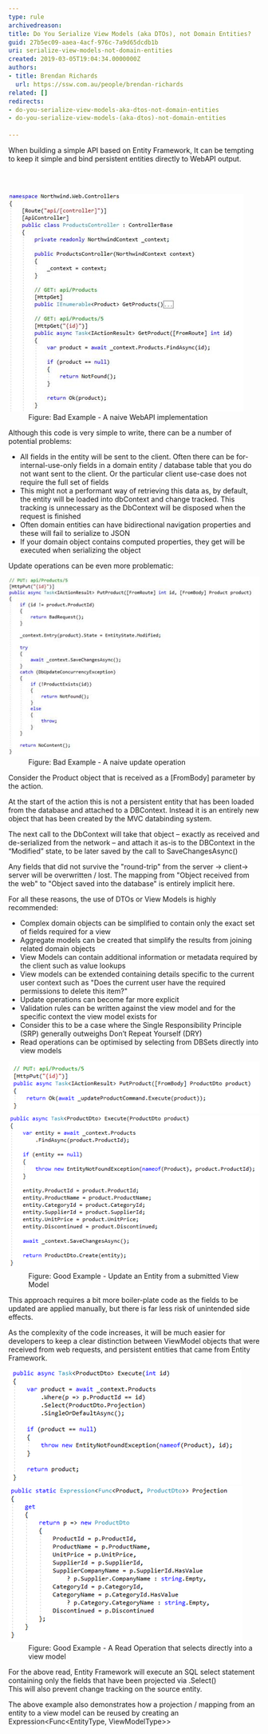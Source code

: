 ```yaml
---
type: rule
archivedreason: 
title: Do You Serialize View Models (aka DTOs), not Domain Entities?
guid: 27b5ec09-aaea-4acf-976c-7a9d65dcdb1b
uri: serialize-view-models-not-domain-entities
created: 2019-03-05T19:04:34.0000000Z
authors:
- title: Brendan Richards
  url: https://ssw.com.au/people/brendan-richards
related: []
redirects:
- do-you-serialize-view-models-aka-dtos-not-domain-entities
- do-you-serialize-view-models-(aka-dtos)-not-domain-entities

---
```



<p class="ssw15-rteElement-P">When building a simple API based on Entity Framework, It can be tempting to keep it simple and bind persistent entities directly to WebAPI output.<br></p>
<br><excerpt class='endintro'></excerpt><br>
<dl class="badImage"><dt>​<img src="bad-webapi.png" alt="bad-webapi.png" /></dt><dd>Figure: Bad Example -​ A naive WebAPI implementation</dd></dl><p>Although this code is very simple to write, there can be a number of potential problems:<br></p><ul><li>All fields in the entity will be sent to the client. Often there can be for-internal-use-only fields in a domain entity / database table that you do not want sent to the client. Or the particular client use-case does not require the full set of fields<br></li><li>This might not a performant way of retrieving this data as, by default, the entity will be loaded into dbContext and change tracked. This tracking is unnecessary as the DbContext will be disposed when the request is finished<br></li><li>Often domain entities can have bidirectional navigation properties and these will fail to serialize to JSON<br></li><li>If your domain object contains computed properties, they get will be executed when serializing the object<br></li></ul><p>Update operations can be even more problematic:</p><dl class="badImage"><dt> 
      <img src="bad-webapi-operation.png" alt="bad-webapi-operation.png" /> 
   </dt><dd>Figure: Bad Example - A naive update operation</dd></dl><p>Consider the Product object that is received as a [FromBody] parameter by the action.</p><p class="ssw15-rteElement-P">At the start of the action this is not a persistent entity that has been loaded from the database and attached to a DBContext. Instead it is an entirely new object that has been created by the MVC databinding system.</p><div><p class="ssw15-rteElement-P">​The next call to the DbContext will take that object – exactly as received and de-serialized from the network – and attach it as-is to the DBContext in the “Modified” state, to be later saved by the call to SaveChangesAsync()<br></p><p>Any fields that did not survive the "round-trip" from the server -&gt; client-&gt; server will be overwritten / lost. The mapping from "Object received from the web" to "Object saved into the database" is entirely implicit here.</p><p>For all these reasons, the use of DTOs or View Models is highly recommended:<br></p><p></p><ul><li>Complex domain objects can be simplified to contain only the exact set of fields required for a view<br></li><li>Aggregate models can be created that simplify the results from joining related domain objects<br></li><li>View Models can contain additional information or metadata required by the client such as value lookups<br></li><li>View models can be extended containing details specific to the current user context such as "Does the current user have the required permissions to delete this item?"<br></li><li>Update operations can become far more explicit<br></li><li>Validation rules can be written against the view model and for the specific context the view model exists for<br></li><li>Consider this to be a case where the Single Responsibility Principle (SRP) generally outweighs Don’t Repeat Yourself (DRY)<br></li><li>Read operations can be optimised by selecting from DBSets directly into view models<br></li></ul><dl class="goodImage"><dt>
         <img src="good-webapi-1.png" alt="good-webapi-1.png" /> 
      </dt><dt>
         <img src="good-webapi-2.png" alt="good-webapi-2.png" /> 
      </dt><dd>Figure: Good Example - Update an Entity from a submitted View Model</dd></dl><p>This approach requires a bit more boiler-plate code as the fields to be updated are applied manually, but there is far less risk of unintended side effects.</p>As the complexity of the code increases, it will be much easier for developers to keep a clear distinction between ViewModel objects that were received from web requests, and persistent entities that came from Entity Framework.
   <dl class="goodImage"><dt> 
         <img src="good-webapi-operation-1.png" alt="good-webapi-operation-1.png" />​ 
      </dt><dt> 
         <img src="good-webapi-operation-2.png" alt="good-webapi-operation-2.png" /> 
      </dt><dd>Figure: Good Example - A Read Operation that selects directly into a view model</dd></dl><p>For the above read, Entity Framework will execute an SQL select statement containing only the fields that have been projected via .Select()  <br>This will also prevent change tracking on the source entity.</p><p>The above example also demonstrates how a projection / mapping from an entity to a view model can be reused by creating an Expression&lt;Func&lt;EntityType, ViewModelType&gt;&gt;<br><br></p></div>


